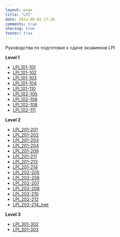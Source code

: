 ```yaml
---
layout: page
title: "LPI"
date: 2012-09-02 17:26
comments: true
sharing: true
footer: true
---
```

Руководства по подготовке к сдаче экзаменов LPI

<p><strong>Level 1</strong></p>
<ul>
<li><a href="/media/downloads/LPI/LPI_101-101.pdf">LPI_101-101</a></li>
<li><a href="/media/downloads/LPI/LPI_101-102.pdf">LPI_101-102 </a></li>
<li><a href="/media/downloads/LPI/LPI_101-103.pdf">LPI_101-103</a></li>
<li><a href="/media/downloads/LPI/LPI_101-104.pdf">LPI_101-104 </a></li>
<li><a href="/media/downloads/LPI/LPI_101-110.pdf">LPI_101-110</a></li>
<li><a href="/media/downloads/LPI/LPI_102-105.pdf">LPI_102-105 </a></li>
<li><a href="/media/downloads/LPI/LPI_102-106.pdf">LPI_102-106 </a></li>
<li><a href="/media/downloads/LPI/LPI_102-108.pdf">LPI_102-108 </a></li>
<li><a href="/media/downloads/LPI/LPI_102-111.pdf">LPI_102-111</a></li>
</ul>
<p><strong>Level 2</strong></p>

<ul>
<li><a href="/media/downloads/LPI/LPI_201-201.pdf">LPI_201-201</a></li>
<li><a href="/media/downloads/LPI/LPI_201-202.pdf">LPI_201-202 </a></li>
<li><a href="/media/downloads/LPI/LPI_201-203.pdf">LPI_201-203</a></li>
<li><a href="/media/downloads/LPI/LPI_201-204.pdf">LPI_201-204 </a></li>
<li><a href="/media/downloads/LPI/LPI_201-209.pdf">LPI_201-209 </a></li>
<li><a href="/media/downloads/LPI/LPI_201-211.pdf">LPI_201-211 </a></li>
<li><a href="/media/downloads/LPI/LPI_201-213.pdf">LPI_201-213 </a></li>
<li><a href="/media/downloads/LPI/LPI_201-214.pdf">LPI_201-214 </a></li>
<li><a href="/media/downloads/LPI/LPI_202-205.pdf">LPI_202-205</a></li>
<li><a href="/media/downloads/LPI/LPI_202-206.pdf">LPI_202-206</a></li>
<li><a href="/media/downloads/LPI/LPI_202-207.pdf">LPI_202-207</a></li>
<li><a href="/media/downloads/LPI/LPI_202-208.pdf">LPI_202-208</a></li>
<li><a href="/media/downloads/LPI/LPI_202-210.pdf">LPI_202-210</a></li>
<li><a href="/media/downloads/LPI/LPI_202-212.pdf">LPI_202-212</a></li>
<li><a href="/media/downloads/LPI/LPI_202-214_inet.pdf">LPI_202-214_inet </a></li>
</ul>
<p><strong>Level 3</strong></p>
<ul>
<li><a href="/media/downloads/LPI/LPI_301-302.pdf">LPI_301-302 </a></li>
<li><a href="/media/downloads/LPI/LPI_301-303.pdf">LPI_301-303 </a></li>
</ul>


